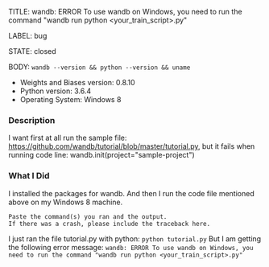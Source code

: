 TITLE:
wandb: ERROR To use wandb on Windows, you need to run the command "wandb run python <your_train_script>.py"

LABEL:
bug

STATE:
closed

BODY:
`wandb --version && python --version && uname`

* Weights and Biases version: 0.8.10
* Python version: 3.6.4
* Operating System: Windows 8

### Description
I want first at all run the sample file: https://github.com/wandb/tutorial/blob/master/tutorial.py, but it fails when running code line: wandb.init(project="sample-project")

### What I Did
I installed the packages for wandb. And then I run the code file mentioned above on my Windows 8 machine.
```
Paste the command(s) you ran and the output.
If there was a crash, please include the traceback here.
```
I just ran the file tutorial.py with python: `python tutorial.py`
But I am getting the following error message:
`wandb: ERROR To use wandb on Windows, you need to run the command "wandb run python <your_train_script>.py"`

